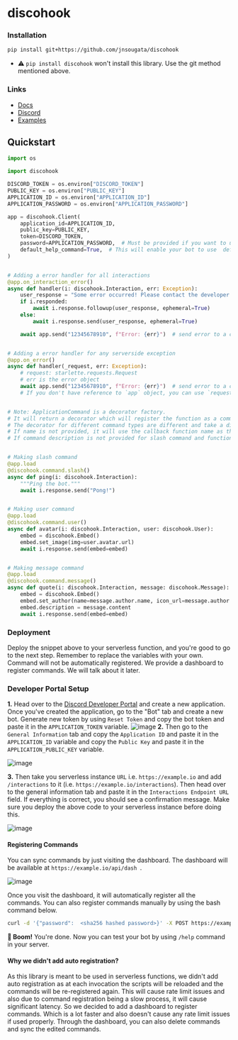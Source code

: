 # discohook

### Installation

```bash
pip install git+https://github.com/jnsougata/discohook
```
- ⚠️ `pip install discohook` won't install this library. Use the git method mentioned above.

### Links

- [Docs](https://discohook.readthedocs.io/en/latest/)
- [Discord](https://discord.gg/5PwqKbM7wu)
- [Examples](examples)

## Quickstart

```python
import os

import discohook

DISCORD_TOKEN = os.environ["DISCORD_TOKEN"]
PUBLIC_KEY = os.environ["PUBLIC_KEY"]
APPLICATION_ID = os.environ["APPLICATION_ID"]
APPLICATION_PASSWORD = os.environ["APPLICATION_PASSWORD"]

app = discohook.Client(
    application_id=APPLICATION_ID,
    public_key=PUBLIC_KEY,
    token=DISCORD_TOKEN,
    password=APPLICATION_PASSWORD,  # Must be provided if you want to use the dashboard.
    default_help_command=True,  # This will enable your bot to use  default help command (/help).
)


# Adding a error handler for all interactions
@app.on_interaction_error()
async def handler(i: discohook.Interaction, err: Exception):
    user_response = "Some error occurred! Please contact the developer."
    if i.responded:
        await i.response.followup(user_response, ephemeral=True)
    else:
        await i.response.send(user_response, ephemeral=True)

    await app.send("12345678910", f"Error: {err}")  # send error to a channel in development server


# Adding a error handler for any serverside exception
@app.on_error()
async def handler(_request, err: Exception):
    # request: starlette.requests.Request
    # err is the error object
    await app.send("12345678910", f"Error: {err}")  # send error to a channel in development server
    # If you don't have reference to `app` object, you can use `request.app` to get the app object.


# Note: ApplicationCommand is a decorator factory.
# It will return a decorator which will register the function as a command.
# The decorator for different command types are different and take a different set of arguments.
# If name is not provided, it will use the callback function name as the command name
# If command description is not provided for slash command and function's docstring is not found, it will raise ValueError.


# Making slash command
@app.load
@discohook.command.slash()
async def ping(i: discohook.Interaction):
    """Ping the bot."""
    await i.response.send("Pong!")


# Making user command
@app.load
@discohook.command.user()
async def avatar(i: discohook.Interaction, user: discohook.User):
    embed = discohook.Embed()
    embed.set_image(img=user.avatar.url)
    await i.response.send(embed=embed)


# Making message command
@app.load
@discohook.command.message()
async def quote(i: discohook.Interaction, message: discohook.Message):
    embed = discohook.Embed()
    embed.set_author(name=message.author.name, icon_url=message.author.avatar.url)
    embed.description = message.content
    await i.response.send(embed=embed)

```
### Deployment
Deploy the snippet above to your serverless function, and you're good to go to the next step.
Remember to replace the variables with your own.
Command will not be automatically registered.
We provide a dashboard to register commands.
We will talk about it later.

### Developer Portal Setup
**1.** Head over to the [Discord Developer Portal](https://discord.com/developers/applications) and create a new application. Once you've created the application, go to the "Bot" tab and create a new bot. Generate new token by using `Reset Token` and copy the bot token and paste it in the `APPLICATION_TOKEN` variable.
![image](https://user-images.githubusercontent.com/53375272/205481601-934f7304-96a1-493f-82ed-91a3890e6352.png)
**2.** Then go to the `General Information` tab and copy the `Application ID` and paste it in the `APPLICATION_ID` variable and copy the `Public Key` and paste it in the `APPLICATION_PUBLIC_KEY` variable.

![image](https://user-images.githubusercontent.com/53375272/205481675-5e2f338f-7524-4e70-af65-bacfa48d1541.png)

**3.** Then take you serverless instance `URL` i.e. `https://example.io` and add `/interactions` to it (i.e. `https://example.io/interactions`). Then head over to the general information tab and paste it in the `Interactions Endpoint URL` field. If everything is correct, you should see a confirmation message. Make sure you deploy the above code to your serverless instance before doing this.

![image](https://user-images.githubusercontent.com/53375272/205481706-3ecae6ba-1c98-4b55-bcfd-bf42ac1ad10e.png)


#### Registering Commands
You can sync commands by just visiting the dashboard.
The dashboard will be available at `https://example.io/api/dash `. 

![image](https://github.com/jnsougata/discohook/assets/53375272/b174878b-7aac-4e05-83cc-62f00dfa8c80)

Once you visit the dashboard, it will automatically register all the commands. 
You can also register commands manually by using the bash command below.   
```bash
curl -d '{"password":  <sha256 hashed password>}' -X POST https://example.io/api/sync  
```

**🎉 Boom!** You're done. Now you can test your bot by using ` /help ` command in your server.

#### Why we didn't add auto registration?
As this library is meant to be used in serverless functions,
we didn't add auto registration as at each invocation the scripts will be reloaded
and the commands will be re-registered again.
This will cause rate limit issues and also due to command registration being a slow process,
it will cause significant latency.
So we decided to add a dashboard to register commands.
Which is a lot faster and also doesn't cause any rate limit issues if used properly.
Through the dashboard, you can also delete commands and sync the edited commands.
